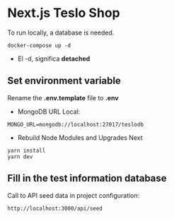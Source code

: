 # Next.js Teslo Shop

To run locally, a database is needed.

```
docker-compose up -d
```

- El -d, significa **detached**

## Set environment variable

Rename the **.env.template** file to **.env**

- MongoDB URL Local:

```
MONGO_URL=mongodb://localhost:27017/teslodb
```

- Rebuild Node Modules and Upgrades Next

```
yarn install
yarn dev
```

## Fill in the test information database

Call to API seed data in project configuration:

```
http://localhost:3000/api/seed
```

